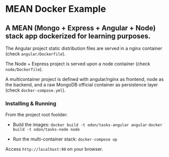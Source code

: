 # MEAN Docker Example

## A MEAN (Mongo + Express + Angular + Node) stack app dockerized for learning purposes.

The Angular project static distribution files are served in a nginx container (check `angular/Dockerfile`).

The Node + Express project is served upon a node container (check `node/Dockerfile`).

A multicontainer project is defined with angular/nginx as frontend, node as the backend, and a raw MongoDB official container as persistence layer (check `docker-compose.yml`).

### Installing & Running

From the project root foolder:

* Build the images:
 `docker build -t odon/tasks-angular angular`
 `docker build -t odon/tasks-node node`

* Run the multi-container stack:
 `docker-compose up`

Access `http://localhost:90` on your browser.
